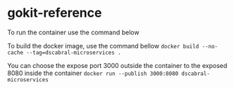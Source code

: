 # gokit-reference

To run the container use the command below

To build the docker image, use the command bellow
``` docker build --no-cache --tag=dscabral-microservices . ```

You can choose the expose port 3000 outside the container to the exposed 8080 inside the container
```docker run --publish 3000:8080 dscabral-microservices```
